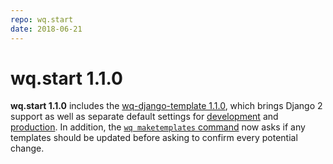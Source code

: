 ```yaml
---
repo: wq.start
date: 2018-06-21
---
```


# wq.start 1.1.0

**wq.start 1.1.0** includes the [wq-django-template 1.1.0](./wq-django-template-1.1.0.md), which brings Django 2 support as well as separate default settings for [development](../guides/setup-wq-with-sqlite.md) and [production](../guides/setup-wq-with-apache-postgresql.md).  In addition, the [`wq maketemplates` command](https://github.com/sheppard/django-mustache) now asks if any templates should be updated before asking to confirm every potential change.
